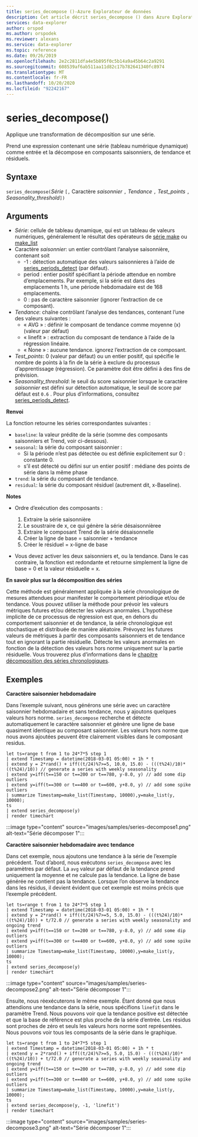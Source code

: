 ```yaml
---
title: series_decompose ()-Azure Explorateur de données
description: Cet article décrit series_decompose () dans Azure Explorateur de données.
services: data-explorer
author: orspod
ms.author: orspodek
ms.reviewer: alexans
ms.service: data-explorer
ms.topic: reference
ms.date: 09/26/2019
ms.openlocfilehash: 2e2c2811dfa4e5b895f0c5b14a9a45b64c2a9291
ms.sourcegitcommit: 608539af6ab511aa11d82c17b782641340fc8974
ms.translationtype: MT
ms.contentlocale: fr-FR
ms.lasthandoff: 10/20/2020
ms.locfileid: "92242167"
---
```

# <a name="series_decompose"></a>series_decompose()

Applique une transformation de décomposition sur une série.  

Prend une expression contenant une série (tableau numérique dynamique) comme entrée et la décompose en composants saisonniers, de tendance et résiduels.
 
## <a name="syntax"></a>Syntaxe

`series_decompose(`*Série* `[,` Caractère *saisonnier* `,` *Tendance* `,` *Test_points* `,` *Seasonality_threshold*`])`

## <a name="arguments"></a>Arguments

* *Série*: cellule de tableau dynamique, qui est un tableau de valeurs numériques, généralement le résultat des opérateurs de [série make](make-seriesoperator.md) ou [make_list](makelist-aggfunction.md)
* Caractère *saisonnier*: un entier contrôlant l’analyse saisonnière, contenant soit
    * -1 : détection automatique des valeurs saisonnieres à l’aide de [series_periods_detect](series-periods-detectfunction.md) (par défaut).
    * period : entier positif spécifiant la période attendue en nombre d’emplacements. Par exemple, si la série est dans des emplacements 1 h, une période hebdomadaire est de 168 emplacements.
    * 0 : pas de caractère saisonnier (ignorer l’extraction de ce composant).    
* *Tendance*: chaîne contrôlant l’analyse des tendances, contenant l’une des valeurs suivantes :
    * « AVG » : définir le composant de tendance comme moyenne (x) (valeur par défaut)
    * « linefit » : extraction du composant de tendance à l’aide de la régression linéaire.
    * « None » : aucune tendance. ignorez l’extraction de ce composant.    
* *Test_points*: 0 (valeur par défaut) ou un entier positif, qui spécifie le nombre de points à la fin de la série à exclure du processus d’apprentissage (régression). Ce paramètre doit être défini à des fins de prévision.
* *Seasonality_threshold*: le seuil du score saisonnier lorsque le caractère *saisonnier* est défini sur détection automatique, le seuil de score par défaut est `0.6` . Pour plus d’informations, consultez [series_periods_detect](series-periods-detectfunction.md).

**Renvoi**

 La fonction retourne les séries correspondantes suivantes :

* `baseline`: la valeur prédite de la série (somme des composants saisonniers et Trend, voir ci-dessous).
* `seasonal`: la série du composant saisonnier :
    * Si la période n’est pas détectée ou est définie explicitement sur 0 : constante 0.
    * s’il est détecté ou défini sur un entier positif : médiane des points de série dans la même phase
* `trend`: la série du composant de tendance.
* `residual`: la série du composant résiduel (autrement dit, x-Baseline).
  

**Notes**

* Ordre d’exécution des composants :
    1. Extraire la série saisonnière
    2. Le soustraire de x, ce qui génère la série désaisonnièree
    3. Extraire le composant Trend de la série désaisonnelle
    4. Créer la ligne de base = saisonnier + tendance
    5. Créer le résiduel = x-ligne de base
    
* Vous devez activer les deux saisonniers et, ou la tendance. Dans le cas contraire, la fonction est redondante et retourne simplement la ligne de base = 0 et la valeur résiduelle = x.

**En savoir plus sur la décomposition des séries**

Cette méthode est généralement appliquée à la série chronologique de mesures attendues pour manifester le comportement périodique et/ou de tendance. Vous pouvez utiliser la méthode pour prévoir les valeurs métriques futures et/ou détecter les valeurs anormales. L’hypothèse implicite de ce processus de régression est que, en dehors du comportement saisonnier et de tendance, la série chronologique est stochastique et distribuée de manière aléatoire. Prévoyez les futures valeurs de métriques à partir des composants saisonniers et de tendance tout en ignorant la partie résiduelle. Détecte les valeurs anormales en fonction de la détection des valeurs hors norme uniquement sur la partie résiduelle. Vous trouverez plus d’informations dans le [chapitre décomposition des séries chronologiques](https://otexts.com/fpp2/decomposition.html).

## <a name="examples"></a>Exemples

**Caractère saisonnier hebdomadaire**

Dans l’exemple suivant, nous générons une série avec un caractère saisonnier hebdomadaire et sans tendance, nous y ajoutons quelques valeurs hors norme. `series_decompose` recherche et détecte automatiquement le caractère saisonnier et génère une ligne de base quasiment identique au composant saisonnier. Les valeurs hors norme que nous avons ajoutées peuvent être clairement visibles dans le composant residus.

<!-- csl: https://help.kusto.windows.net:443/Samples -->
```kusto
let ts=range t from 1 to 24*7*5 step 1 
| extend Timestamp = datetime(2018-03-01 05:00) + 1h * t 
| extend y = 2*rand() + iff((t/24)%7>=5, 10.0, 15.0) - (((t%24)/10)*((t%24)/10)) // generate a series with weekly seasonality
| extend y=iff(t==150 or t==200 or t==780, y-8.0, y) // add some dip outliers
| extend y=iff(t==300 or t==400 or t==600, y+8.0, y) // add some spike outliers
| summarize Timestamp=make_list(Timestamp, 10000),y=make_list(y, 10000);
ts 
| extend series_decompose(y)
| render timechart  
```

:::image type="content" source="images/samples/series-decompose1.png" alt-text="Série décomposer 1":::

**Caractère saisonnier hebdomadaire avec tendance**

Dans cet exemple, nous ajoutons une tendance à la série de l’exemple précédent. Tout d’abord, nous exécutons `series_decompose` avec les paramètres par défaut. La `avg` valeur par défaut de la tendance prend uniquement la moyenne et ne calcule pas la tendance. La ligne de base générée ne contient pas la tendance. Lorsque l’on observe la tendance dans les résidus, il devient évident que cet exemple est moins précis que l’exemple précédent.

<!-- csl: https://help.kusto.windows.net:443/Samples -->
```kusto
let ts=range t from 1 to 24*7*5 step 1 
| extend Timestamp = datetime(2018-03-01 05:00) + 1h * t 
| extend y = 2*rand() + iff((t/24)%7>=5, 5.0, 15.0) - (((t%24)/10)*((t%24)/10)) + t/72.0 // generate a series with weekly seasonality and ongoing trend
| extend y=iff(t==150 or t==200 or t==780, y-8.0, y) // add some dip outliers
| extend y=iff(t==300 or t==400 or t==600, y+8.0, y) // add some spike outliers
| summarize Timestamp=make_list(Timestamp, 10000),y=make_list(y, 10000);
ts 
| extend series_decompose(y)
| render timechart  
```

:::image type="content" source="images/samples/series-decompose2.png" alt-text="Série décomposer 1":::

Ensuite, nous réexécuterons le même exemple. Étant donné que nous attendions une tendance dans la série, nous spécifions `linefit` dans le paramètre Trend. Nous pouvons voir que la tendance positive est détectée et que la base de référence est plus proche de la série d’entrée. Les résidus sont proches de zéro et seuls les valeurs hors norme sont représentées. Nous pouvons voir tous les composants de la série dans le graphique.

<!-- csl: https://help.kusto.windows.net:443/Samples -->
```kusto
let ts=range t from 1 to 24*7*5 step 1 
| extend Timestamp = datetime(2018-03-01 05:00) + 1h * t 
| extend y = 2*rand() + iff((t/24)%7>=5, 5.0, 15.0) - (((t%24)/10)*((t%24)/10)) + t/72.0 // generate a series with weekly seasonality and ongoing trend
| extend y=iff(t==150 or t==200 or t==780, y-8.0, y) // add some dip outliers
| extend y=iff(t==300 or t==400 or t==600, y+8.0, y) // add some spike outliers
| summarize Timestamp=make_list(Timestamp, 10000),y=make_list(y, 10000);
ts 
| extend series_decompose(y, -1, 'linefit')
| render timechart  
```

:::image type="content" source="images/samples/series-decompose3.png" alt-text="Série décomposer 1":::
